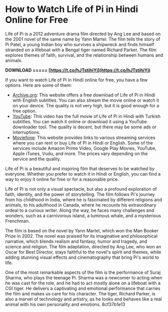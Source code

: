 # How to Watch Life of Pi in Hindi Online for Free
 
Life of Pi is a 2012 adventure drama film directed by Ang Lee and based on the 2001 novel of the same name by Yann Martel. The film tells the story of Pi Patel, a young Indian boy who survives a shipwreck and finds himself stranded on a lifeboat with a Bengal tiger named Richard Parker. The film explores themes of faith, survival, and the relationship between humans and animals.
 
**DOWNLOAD ===== [https://t.co/hJTstihiYj](https://t.co/hJTstihiYj)**


 
If you want to watch Life of Pi in Hindi online for free, you have a few options. Here are some of them:
 
- [Archive.org](https://archive.org/details/life-of-pi-2012_20220313): This website offers a free download of Life of Pi in Hindi with English subtitles. You can also stream the movie online or watch it on your device. The quality is not very high, but it is good enough for a free option.
- [YouTube](https://www.youtube.com/watch?v=lezaNVMwAA4): This video has the full movie of Life of Pi in Hindi with Turkish subtitles. You can watch it online or download it using a YouTube downloader tool. The quality is decent, but there may be some ads or interruptions.
- [Moviefone](https://www.moviefone.com/movie/life-of-pi/1427547/where-to-watch/): This website provides links to various streaming services where you can rent or buy Life of Pi in Hindi or English. Some of the services include Amazon Prime Video, Google Play Movies, YouTube, Apple iTunes, Vudu, and more. The prices vary depending on the service and the quality.

Life of Pi is a beautiful and inspiring film that deserves to be watched by everyone. Whether you prefer to watch it in Hindi or English, you can find a way to enjoy it online for free or for a reasonable price.
  
Life of Pi is not only a visual spectacle, but also a profound exploration of faith, identity, and the power of storytelling. The film follows Pi's journey from his childhood in India, where he is fascinated by different religions and animals, to his adulthood in Canada, where he recounts his extraordinary ordeal to a curious writer. Along the way, he faces many challenges and wonders, such as a carnivorous island, a luminous whale, and a mysterious Frenchman.
 
The film is based on the novel by Yann Martel, which won the Man Booker Prize in 2002. The novel was praised for its imaginative and philosophical narrative, which blends realism and fantasy, humor and tragedy, and science and religion. The film adaptation, directed by Ang Lee, who won an Oscar for Best Director, stays faithful to the novel's spirit and themes, while adding stunning visual effects and cinematography that bring Pi's world to life.
 
One of the most remarkable aspects of the film is the performance of Suraj Sharma, who plays the teenage Pi. Sharma was a newcomer to acting when he was cast for the role, and he had to act mostly alone on a lifeboat with a CGI tiger. He delivers a captivating and emotional performance that carries the film and makes us care for his character. The tiger, Richard Parker, is also a marvel of technology and artistry, as he looks and behaves like a real animal with his own personality and emotions.
 8cf37b1e13
 
